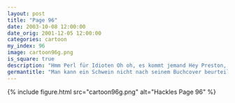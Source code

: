 ```yaml
---
layout: post
title: "Page 96"
date: 2003-10-08 12:00:00
date_orig: 2001-12-05 12:00:00
categories: cartoon
my_index: 96
image: cartoon96g.png
is_square: true
description: "Hmm Perl für Idioten Oh oh, es kommt jemand Hey Preston, tolles Buch Ja ich weiß Das war knapp Preston Hackles"
germantitle: "Man kann ein Schwein nicht nach seinem Buchcover beurteilen"
---
```


{% include figure.html src="cartoon96g.png" alt="Hackles Page 96"  %}
